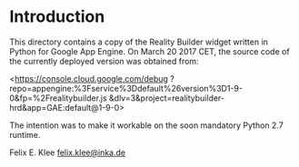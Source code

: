 Introduction
============

This directory contains a copy of the Reality Builder widget written in Python
for Google App Engine. On March 20 2017 CET, the source code of the currently
deployed version was obtained from:

<https://console.cloud.google.com/debug
?repo=appengine:%3Fservice%3Ddefault%26version%3D1-9-0&fp=%2Frealitybuilder.js
&dlv=3&project=realitybuilder-hrd&app=GAE:default@1-9-0>

The intention was to make it workable on the soon mandatory Python 2.7 runtime.

Felix E. Klee <felix.klee@inka.de>
